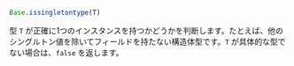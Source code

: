```julia
Base.issingletontype(T)
```

型 `T` が正確に1つのインスタンスを持つかどうかを判断します。たとえば、他のシングルトン値を除いてフィールドを持たない構造体型です。`T` が具体的な型でない場合は、`false` を返します。
